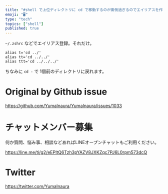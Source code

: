 ```yaml
---
title: "#shell で上位ディレクトリに cd で移動するのが面倒過ぎるのでエイリアスを作っておくだけの人生だった"
emoji: "🖥"
type: "tech"
topics: ["shell"]
published: true
---
```


`~/.zshrc` などでエイリアス登録。それだけ。

```
alias t='cd ../'
alias tt='cd ../../'
alias ttt='cd ../../../'
```

ちなみに `cd -` で 1個前のディレクトリに戻れます。


# Original by Github issue

https://github.com/YumaInaura/YumaInaura/issues/1033








<!-- Update From Qiita API -->

# チャットメンバー募集


何か質問、悩み事、相談などあればLINEオープンチャットもご利用ください。

https://line.me/ti/g2/eEPltQ6Tzh3pYAZV8JXKZqc7PJ6L0rpm573dcQ





# Twitter


https://twitter.com/YumaInaura


<!-- Update From Qiita API -->


